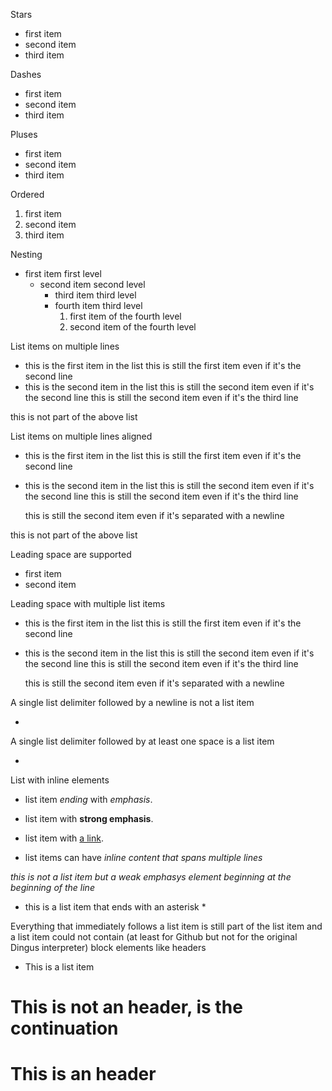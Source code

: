 Stars

* first item
* second item
* third item


Dashes

- first item
- second item
- third item


Pluses

+ first item
+ second item
+ third item

Ordered

1. first item
2. second item
3. third item

Nesting

* first item first level
  * second item second level
    * third item third level
    * fourth item third level
      1. first item of the fourth level
      2. second item of the fourth level

List items on multiple lines

* this is the first item in the list
this is still the first item even if it's the second line
* this is the second item in the list
this is still the second item even if it's the second line
this is still the second item even if it's the third line

this is not part of the above list


List items on multiple lines aligned

* this is the first item in the list
  this is still the first item even if it's the second line
* this is the second item in the list
  this is still the second item even if it's the second line
  this is still the second item even if it's the third line

  this is still the second item even if it's separated with a newline

this is not part of the above list


Leading space are supported

  * first item
  * second item


Leading space with multiple list items

  * this is the first item in the list
    this is still the first item even if it's the second line
  * this is the second item in the list
    this is still the second item even if it's the second line
    this is still the second item even if it's the third line

    this is still the second item even if it's separated with a newline

A single list delimiter followed by a newline is not a list item

*

A single list delimiter followed by at least one space is a list item

* 

List with inline elements

* list item _ending_
with _emphasis_.

* list item
with **strong emphasis**.

* list item
with [a link](http://google.com).

* list items can have *inline content
  that spans multiple lines*

*this is not a list item but a weak emphasys element beginning at the beginning of the line*

* this is a list item that ends with an asterisk *

Everything that immediately follows a list item is still part of the list item and a list item could not contain (at least for Github but not for the original Dingus interpreter) block elements like headers

* This is a list item
# This is not an header, is the continuation

# This is an header

